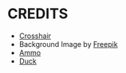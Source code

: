 # CREDITS
- [Crosshair](https://www.pixilart.com/draw/crosshair-3ebf3dd14d71062#)
- Background Image by <a href="https://www.freepik.com/free-vector/pixel-art-rural-landscape-background_49661323.htm#query=pixel%20field&position=12&from_view=keyword&track=ais_user&uuid=f6e92d02-344f-470d-8a8d-4c373933edb0">Freepik</a>
- [Ammo](https://fightswithbears.itch.io/)
- [Duck](https://www.pixilart.com/art/flying-duck-sr226bd2a1ddfaws3)